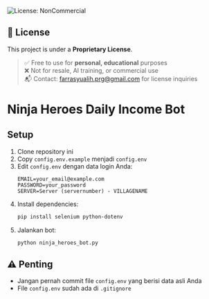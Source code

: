 ![License: NonCommercial](https://img.shields.io/badge/license-NonCommercial-red.svg)
## 📜 License
This project is under a **Proprietary License**.
> ✅ Free to use for **personal, educational** purposes  
> ❌ Not for resale, AI training, or commercial use  
> 📬 Contact: farrasyualih.prg@gmail.com for license inquiries

# Ninja Heroes Daily Income Bot

## Setup
1. Clone repository ini
2. Copy `config.env.example` menjadi `config.env`
3. Edit `config.env` dengan data login Anda:
   ```env
   EMAIL=your_email@example.com
   PASSWORD=your_password
   SERVER=Server (servernumber) - VILLAGENAME
   ```
4. Install dependencies:
   ```bash
   pip install selenium python-dotenv
   ```
5. Jalankan bot:
   ```bash
   python ninja_heroes_bot.py
   ```

## ⚠️ Penting
- Jangan pernah commit file `config.env` yang berisi data asli Anda
- File `config.env` sudah ada di `.gitignore`
